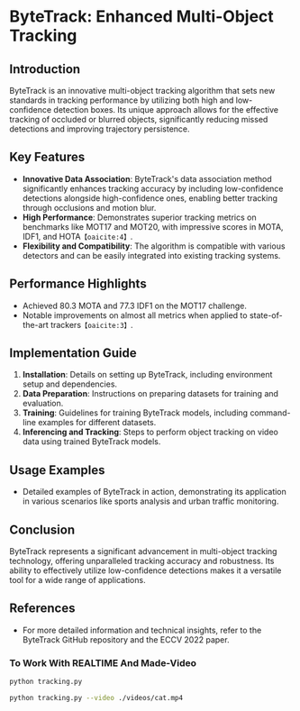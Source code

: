 # ByteTrack: Enhanced Multi-Object Tracking

## Introduction
ByteTrack is an innovative multi-object tracking algorithm that sets new standards in tracking performance by utilizing both high and low-confidence detection boxes. Its unique approach allows for the effective tracking of occluded or blurred objects, significantly reducing missed detections and improving trajectory persistence.

## Key Features
- **Innovative Data Association**: ByteTrack's data association method significantly enhances tracking accuracy by including low-confidence detections alongside high-confidence ones, enabling better tracking through occlusions and motion blur.
- **High Performance**: Demonstrates superior tracking metrics on benchmarks like MOT17 and MOT20, with impressive scores in MOTA, IDF1, and HOTA&#8203;``【oaicite:4】``&#8203;.
- **Flexibility and Compatibility**: The algorithm is compatible with various detectors and can be easily integrated into existing tracking systems.

## Performance Highlights
- Achieved 80.3 MOTA and 77.3 IDF1 on the MOT17 challenge.
- Notable improvements on almost all metrics when applied to state-of-the-art trackers&#8203;``【oaicite:3】``&#8203;.

## Implementation Guide
1. **Installation**: Details on setting up ByteTrack, including environment setup and dependencies.
2. **Data Preparation**: Instructions on preparing datasets for training and evaluation.
3. **Training**: Guidelines for training ByteTrack models, including command-line examples for different datasets.
4. **Inferencing and Tracking**: Steps to perform object tracking on video data using trained ByteTrack models.

## Usage Examples
- Detailed examples of ByteTrack in action, demonstrating its application in various scenarios like sports analysis and urban traffic monitoring.

## Conclusion
ByteTrack represents a significant advancement in multi-object tracking technology, offering unparalleled tracking accuracy and robustness. Its ability to effectively utilize low-confidence detections makes it a versatile tool for a wide range of applications.

## References
- For more detailed information and technical insights, refer to the ByteTrack GitHub repository and the ECCV 2022 paper.


### To Work With REALTIME And Made-Video

```sh
python tracking.py

python tracking.py --video ./videos/cat.mp4
